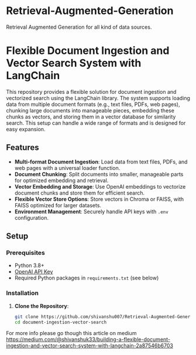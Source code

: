 # Retrieval-Augmented-Generation
Retrieval Augmented Generation for all kind of data sources.
# Flexible Document Ingestion and Vector Search System with LangChain

This repository provides a flexible solution for document ingestion and vectorized search using the LangChain library. The system supports loading data from multiple document formats (e.g., text files, PDFs, web pages), chunking large documents into manageable pieces, embedding these chunks as vectors, and storing them in a vector database for similarity search. This setup can handle a wide range of formats and is designed for easy expansion.

## Features

- **Multi-format Document Ingestion**: Load data from text files, PDFs, and web pages with a universal loader function.
- **Document Chunking**: Split documents into smaller, manageable parts for optimized embedding and retrieval.
- **Vector Embedding and Storage**: Use OpenAI embeddings to vectorize document chunks and store them for efficient search.
- **Flexible Vector Store Options**: Store vectors in Chroma or FAISS, with FAISS optimized for larger datasets.
- **Environment Management**: Securely handle API keys with `.env` configuration.

## Setup

### Prerequisites

- Python 3.8+
- [OpenAI API Key](https://platform.openai.com/account/api-keys)
- Required Python packages in `requirements.txt` (see below)

### Installation

1. **Clone the Repository**:
   ```bash
   git clone https://github.com/shivanshu007/Retrieval-Augmented-Generation.git
   cd document-ingestion-vector-search
For more info please go though this article on medium https://medium.com/@shivanshuk33/building-a-flexible-document-ingestion-and-vector-search-system-with-langchain-2a87546b6703
